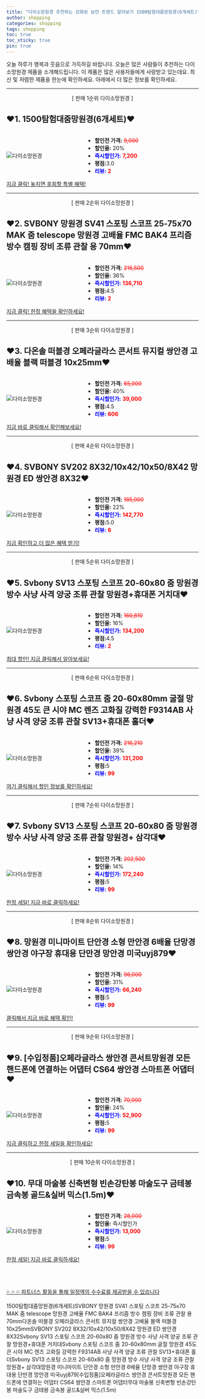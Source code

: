 ```yaml
---
title: "다이소망원경 추천하는 강화된 보안 트렌드 알아보기 1500탐험대줌망원경(6개세트)"
author: shopping
categories: shopping
tags: shopping
toc: true
toc_sticky: true
pin: true
---
```

오늘 하루가 행복과 웃음으로 가득하길 바랍니다. 오늘은 많은 사람들이 추천하는 다이소망원경 제품을 소개해드립니다. 이 제품은 많은 사용자들에게 사랑받고 있는데요. 최신 및 저렴한 제품을 한눈에 확인하세요. 아래에서 더 많은 정보를 확인하세요.

---
<p class="toplist" style="margin: 0 auto; display: block; width: fit-content;">[ 판매 1순위 다이소망원경 ]</p>

<h2><strong>❤️1. 1500탐험대줌망원경(6개세트)❤️</strong></h2>

<div style="display: flex; align-items: center;">
    <div style="flex: 0.4;">
        <img src="https://thumbnail7.coupangcdn.com/thumbnails/remote/230x230ex/image/vendor_inventory/4891/f50286603141b97036bf4ccbfccda66a5390c1dca4db9af88b6d20ebcfcf.jpg" alt="다이소망원경" style="max-width: 100%;">
    </div>
    <div style="flex: 0.6; margin-left: 10px;">
        <ul>
            <li><strong>할인전 가격:</strong> <del style="color: red;">9,000</del></li>
            <li><strong>할인율:</strong> 20%</li>
            <li><span style='color:blue'><strong>즉시할인가:</strong></span> <span style='color:red'><strong>7,200</strong></span></li>
            <li><strong>평점:</strong>3.0</li>
            <li><span style='color:blue'><strong>리뷰:</strong></span> <span style='color:red'><strong>2</strong></span></li>
        </ul>
    </div>
</div>
<div class="center">
    <a href="https://William4Davisa.github.io?lptag=AF9450613&subid=githubio&pageKey=6052657028&traceid=V0-153&itemId=11097651403&vendorItemId=78377017769" class="myButton">
        지금 클릭! 놓치면 후회할 특별 혜택!
    </a>
</div>


---
<p class="toplist" style="margin: 0 auto; display: block; width: fit-content;">[ 판매 2순위 다이소망원경 ]</p>

<h2><strong>❤️2. SVBONY 망원경 SV41 스포팅 스코프 25-75x70 MAK 줌 telescope 망원경 고배율 FMC BAK4 프리즘 방수 캠핑 장비 조류 관찰 용 70mm❤️</strong></h2>

<div style="display: flex; align-items: center;">
    <div style="flex: 0.4;">
        <img src="https://thumbnail10.coupangcdn.com/thumbnails/remote/230x230ex/image/vendor_inventory/9d48/f487ea505523706359254149ce3e5e9153604e392bcb0856b0cc0c545a8c.jpg" alt="다이소망원경" style="max-width: 100%;">
    </div>
    <div style="flex: 0.6; margin-left: 10px;">
        <ul>
            <li><strong>할인전 가격:</strong> <del style="color: red;">216,500</del></li>
            <li><strong>할인율:</strong> 36%</li>
            <li><span style='color:blue'><strong>즉시할인가:</strong></span> <span style='color:red'><strong>136,710</strong></span></li>
            <li><strong>평점:</strong>4.5</li>
            <li><span style='color:blue'><strong>리뷰:</strong></span> <span style='color:red'><strong>2</strong></span></li>
        </ul>
    </div>
</div>
<div class="center">
    <a href="https://William4Davisa.github.io?lptag=AF9450613&subid=githubio&pageKey=6545977778&traceid=V0-153&itemId=14593735021&vendorItemId=83002395131" class="myButton">
        지금 클릭! 한정 혜택을 확인하세요!
    </a>
</div>


---
<p class="toplist" style="margin: 0 auto; display: block; width: fit-content;">[ 판매 3순위 다이소망원경 ]</p>

<h2><strong>❤️3. 다온솔 떠블경 오페라글라스 콘서트 뮤지컬 쌍안경 고배율 블랙 떠블경 10x25mm❤️</strong></h2>

<div style="display: flex; align-items: center;">
    <div style="flex: 0.4;">
        <img src="https://thumbnail10.coupangcdn.com/thumbnails/remote/230x230ex/image/vendor_inventory/d4f0/f6d95ea55e0e553671aecdd55e57c4250da3a544c659d93dab88a12f23ac.jpg" alt="다이소망원경" style="max-width: 100%;">
    </div>
    <div style="flex: 0.6; margin-left: 10px;">
        <ul>
            <li><strong>할인전 가격:</strong> <del style="color: red;">65,000</del></li>
            <li><strong>할인율:</strong> 40%</li>
            <li><span style='color:blue'><strong>즉시할인가:</strong></span> <span style='color:red'><strong>39,000</strong></span></li>
            <li><strong>평점:</strong>4.5</li>
            <li><span style='color:blue'><strong>리뷰:</strong></span> <span style='color:red'><strong>606</strong></span></li>
        </ul>
    </div>
</div>
<div class="center">
    <a href="https://William4Davisa.github.io?lptag=AF9450613&subid=githubio&pageKey=6778304054&traceid=V0-153&itemId=15932825577&vendorItemId=83139808274" class="myButton">
        지금 바로 클릭해서 확인해보세요!
    </a>
</div>


---
<p class="toplist" style="margin: 0 auto; display: block; width: fit-content;">[ 판매 4순위 다이소망원경 ]</p>

<h2><strong>❤️4. SVBONY SV202 8X32/10x42/10x50/8X42 망원경 ED 쌍안경 8X32❤️</strong></h2>

<div style="display: flex; align-items: center;">
    <div style="flex: 0.4;">
        <img src="https://thumbnail6.coupangcdn.com/thumbnails/remote/230x230ex/image/vendor_inventory/db64/26e015d4f3f232bbf92540b41de40ed07b8de6b3aa5649b44fe2706ca00e.jpg" alt="다이소망원경" style="max-width: 100%;">
    </div>
    <div style="flex: 0.6; margin-left: 10px;">
        <ul>
            <li><strong>할인전 가격:</strong> <del style="color: red;">185,000</del></li>
            <li><strong>할인율:</strong> 22%</li>
            <li><span style='color:blue'><strong>즉시할인가:</strong></span> <span style='color:red'><strong>142,770</strong></span></li>
            <li><strong>평점:</strong>5.0</li>
            <li><span style='color:blue'><strong>리뷰:</strong></span> <span style='color:red'><strong>6</strong></span></li>
        </ul>
    </div>
</div>
<div class="center">
    <a href="https://William4Davisa.github.io?lptag=AF9450613&subid=githubio&pageKey=5920195152&traceid=V0-153&itemId=10491063692&vendorItemId=86952313167" class="myButton">
        지금 확인하고 더 많은 혜택 받기!
    </a>
</div>


---
<p class="toplist" style="margin: 0 auto; display: block; width: fit-content;">[ 판매 5순위 다이소망원경 ]</p>

<h2><strong>❤️5. Svbony SV13 스포팅 스코프 20-60x80 줌 망원경 방수 사냥 사격 양궁 조류 관찰 망원경+휴대폰 거치대❤️</strong></h2>

<div style="display: flex; align-items: center;">
    <div style="flex: 0.4;">
        <img src="https://thumbnail10.coupangcdn.com/thumbnails/remote/230x230ex/image/vendor_inventory/7471/f7941813c21e2803d8c8838c8dbdde0c1a19f2adc03e3b900ae1ef6a1e49.jpg" alt="다이소망원경" style="max-width: 100%;">
    </div>
    <div style="flex: 0.6; margin-left: 10px;">
        <ul>
            <li><strong>할인전 가격:</strong> <del style="color: red;">160,810</del></li>
            <li><strong>할인율:</strong> 16%</li>
            <li><span style='color:blue'><strong>즉시할인가:</strong></span> <span style='color:red'><strong>134,200</strong></span></li>
            <li><strong>평점:</strong>4.5</li>
            <li><span style='color:blue'><strong>리뷰:</strong></span> <span style='color:red'><strong>2</strong></span></li>
        </ul>
    </div>
</div>
<div class="center">
    <a href="https://William4Davisa.github.io?lptag=AF9450613&subid=githubio&pageKey=5979834326&traceid=V0-153&itemId=10764240959&vendorItemId=87052471526" class="myButton">
        최대 할인! 지금 클릭해서 알아보세요!
    </a>
</div>


---
<p class="toplist" style="margin: 0 auto; display: block; width: fit-content;">[ 판매 6순위 다이소망원경 ]</p>

<h2><strong>❤️6. Svbony 스포팅 스코프 줌 20-60x80mm 굴절 망원경 45도 큰 시야 MC 렌즈 고화질 강력한 F9314AB 사냥 사격 양궁 조류 관찰 SV13+휴대폰 홀더❤️</strong></h2>

<div style="display: flex; align-items: center;">
    <div style="flex: 0.4;">
        <img src="https://thumbnail7.coupangcdn.com/thumbnails/remote/230x230ex/image/vendor_inventory/d12a/1df9f1fd7bbaeb6dc3e6596bd4d8d63781fc970a47c0af4b4c22fe6c3d88.jpg" alt="다이소망원경" style="max-width: 100%;">
    </div>
    <div style="flex: 0.6; margin-left: 10px;">
        <ul>
            <li><strong>할인전 가격:</strong> <del style="color: red;">216,210</del></li>
            <li><strong>할인율:</strong> 39%</li>
            <li><span style='color:blue'><strong>즉시할인가:</strong></span> <span style='color:red'><strong>131,200</strong></span></li>
            <li><strong>평점:</strong>5</li>
            <li><span style='color:blue'><strong>리뷰:</strong></span> <span style='color:red'><strong>99</strong></span></li>
        </ul>
    </div>
</div>
<div class="center">
    <a href="https://William4Davisa.github.io?lptag=AF9450613&subid=githubio&pageKey=5979808940&traceid=V0-153&itemId=10764105526&vendorItemId=87175093252" class="myButton">
        여기 클릭해서 할인 정보를 확인하세요!
    </a>
</div>


---
<p class="toplist" style="margin: 0 auto; display: block; width: fit-content;">[ 판매 7순위 다이소망원경 ]</p>

<h2><strong>❤️7. Svbony SV13 스포팅 스코프 20-60x80 줌 망원경 방수 사냥 사격 양궁 조류 관찰 망원경+ 삼각대❤️</strong></h2>

<div style="display: flex; align-items: center;">
    <div style="flex: 0.4;">
        <img src="https://thumbnail6.coupangcdn.com/thumbnails/remote/230x230ex/image/vendor_inventory/f8a1/2226de09999d7f2ad8ae68fae061a97a787f18e845340b0e5c94b68ab99b.jpg" alt="다이소망원경" style="max-width: 100%;">
    </div>
    <div style="flex: 0.6; margin-left: 10px;">
        <ul>
            <li><strong>할인전 가격:</strong> <del style="color: red;">202,500</del></li>
            <li><strong>할인율:</strong> 14%</li>
            <li><span style='color:blue'><strong>즉시할인가:</strong></span> <span style='color:red'><strong>172,240</strong></span></li>
            <li><strong>평점:</strong>5</li>
            <li><span style='color:blue'><strong>리뷰:</strong></span> <span style='color:red'><strong>99</strong></span></li>
        </ul>
    </div>
</div>
<div class="center">
    <a href="https://William4Davisa.github.io?lptag=AF9450613&subid=githubio&pageKey=7258475756&traceid=V0-153&itemId=18481622052&vendorItemId=87052471571" class="myButton">
        한정 세일! 지금 바로 클릭하세요!
    </a>
</div>


---
<p class="toplist" style="margin: 0 auto; display: block; width: fit-content;">[ 판매 8순위 다이소망원경 ]</p>

<h2><strong>❤️8. 망원경 미니마이트 단안경 소형 만안경 6배율 단망경 쌍안경 야구장 휴대용 단만경 망안경 미국uyj879❤️</strong></h2>

<div style="display: flex; align-items: center;">
    <div style="flex: 0.4;">
        <img src="https://thumbnail6.coupangcdn.com/thumbnails/remote/230x230ex/image/vendor_inventory/5efe/64b8df69b123c0e232c41c41dabeadb1360eca698a70abef868e982e191e.jpg" alt="다이소망원경" style="max-width: 100%;">
    </div>
    <div style="flex: 0.6; margin-left: 10px;">
        <ul>
            <li><strong>할인전 가격:</strong> <del style="color: red;">96,000</del></li>
            <li><strong>할인율:</strong> 31%</li>
            <li><span style='color:blue'><strong>즉시할인가:</strong></span> <span style='color:red'><strong>66,240</strong></span></li>
            <li><strong>평점:</strong>5</li>
            <li><span style='color:blue'><strong>리뷰:</strong></span> <span style='color:red'><strong>99</strong></span></li>
        </ul>
    </div>
</div>
<div class="center">
    <a href="https://William4Davisa.github.io?lptag=AF9450613&subid=githubio&pageKey=7770217023&traceid=V0-153&itemId=20975087260&vendorItemId=88039987222" class="myButton">
        클릭해서 지금 바로 혜택 확인!
    </a>
</div>


---
<p class="toplist" style="margin: 0 auto; display: block; width: fit-content;">[ 판매 9순위 다이소망원경 ]</p>

<h2><strong>❤️9. [수입정품]오페라글라스 쌍안경 콘서트망원경 모든 핸드폰에 연결하는 어댑터 CS64 쌍안경 스마트폰 어댑터❤️</strong></h2>

<div style="display: flex; align-items: center;">
    <div style="flex: 0.4;">
        <img src="https://thumbnail9.coupangcdn.com/thumbnails/remote/230x230ex/image/vendor_inventory/c37d/8bbc0e13a99e996ec54ad806753521c49b28424d0807a4ad38f679f47c9d.jpg" alt="다이소망원경" style="max-width: 100%;">
    </div>
    <div style="flex: 0.6; margin-left: 10px;">
        <ul>
            <li><strong>할인전 가격:</strong> <del style="color: red;">70,000</del></li>
            <li><strong>할인율:</strong> 24%</li>
            <li><span style='color:blue'><strong>즉시할인가:</strong></span> <span style='color:red'><strong>52,900</strong></span></li>
            <li><strong>평점:</strong>5</li>
            <li><span style='color:blue'><strong>리뷰:</strong></span> <span style='color:red'><strong>99</strong></span></li>
        </ul>
    </div>
</div>
<div class="center">
    <a href="https://William4Davisa.github.io?lptag=AF9450613&subid=githubio&pageKey=6706055842&traceid=V0-153&itemId=15550347466&vendorItemId=82769479108" class="myButton">
        지금 클릭하고 한정 세일을 확인하세요!
    </a>
</div>


---
<p class="toplist" style="margin: 0 auto; display: block; width: fit-content;">[ 판매 10순위 다이소망원경 ]</p>

<h2><strong>❤️10. 무대 마술봉 신축변형 빈손강탄봉 마술도구 금테봉 금속봉 골드&실버 믹스(1.5m)❤️</strong></h2>

<div style="display: flex; align-items: center;">
    <div style="flex: 0.4;">
        <img src="https://thumbnail10.coupangcdn.com/thumbnails/remote/230x230ex/image/vendor_inventory/ef27/0c08125723c60c4bded8c45c8fb589afc83f140a3a8390001f70002b7676.jpg" alt="다이소망원경" style="max-width: 100%;">
    </div>
    <div style="flex: 0.6; margin-left: 10px;">
        <ul>
            <li><strong>할인전 가격:</strong> <del style="color: red;">28,000</del></li>
            <li><strong>할인율:</strong> 즉시할인가</li>
            <li><span style='color:blue'><strong>즉시할인가:</strong></span> <span style='color:red'><strong>13,000</strong></span></li>
            <li><strong>평점:</strong>5</li>
            <li><span style='color:blue'><strong>리뷰:</strong></span> <span style='color:red'><strong>99</strong></span></li>
        </ul>
    </div>
</div>
<div class="center">
    <a href="https://William4Davisa.github.io?lptag=AF9450613&subid=githubio&pageKey=7641894040&traceid=V0-153&itemId=20308016274&vendorItemId=88129609380" class="myButton">
        한정 세일! 지금 바로 클릭하세요!
    </a>
</div>

<br><br><br>[💦 💦 💦 파트너스 활동을 통해 일정액의 수수료를 제공받을 수 있습니다](https://link.coupang.com/a/bcpT2c)<br><br>1500탐험대줌망원경(6개세트)SVBONY 망원경 SV41 스포팅 스코프 25-75x70 MAK 줌 telescope 망원경 고배율 FMC BAK4 프리즘 방수 캠핑 장비 조류 관찰 용 70mm다온솔 떠블경 오페라글라스 콘서트 뮤지컬 쌍안경 고배율 블랙 떠블경 10x25mmSVBONY SV202 8X32/10x42/10x50/8X42 망원경 ED 쌍안경 8X32Svbony SV13 스포팅 스코프 20-60x80 줌 망원경 방수 사냥 사격 양궁 조류 관찰 망원경+휴대폰 거치대Svbony 스포팅 스코프 줌 20-60x80mm 굴절 망원경 45도 큰 시야 MC 렌즈 고화질 강력한 F9314AB 사냥 사격 양궁 조류 관찰 SV13+휴대폰 홀더Svbony SV13 스포팅 스코프 20-60x80 줌 망원경 방수 사냥 사격 양궁 조류 관찰 망원경+ 삼각대망원경 미니마이트 단안경 소형 만안경 6배율 단망경 쌍안경 야구장 휴대용 단만경 망안경 미국uyj879[수입정품]오페라글라스 쌍안경 콘서트망원경 모든 핸드폰에 연결하는 어댑터 CS64 쌍안경 스마트폰 어댑터무대 마술봉 신축변형 빈손강탄봉 마술도구 금테봉 금속봉 골드&실버 믹스(1.5m)